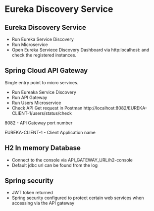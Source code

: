 # Eureka Discovery Service

## Eureka Discovery Service
- Run Eureka Service Discovery
- Run Microservice
- Open Eureka Serviece Discovery Dashboard via http:localhost:<PORT> and check the registered instances.

## Spring Cloud API Gateway
Single entry point to micro services.
- Run Eureaka Service Discovery
- Run API Gateway
- Run Users Microservice
- Check API Get request in Postman
http://localhost:8082/EUREKA-CLIENT-1/users/status/check

8082 - API Gateway port number

EUREKA-CLIENT-1 - Client Application name

## H2 In memory Database
- Connect to the console via API_GATEWAY_URL/h2-console
- Default jdbc url can be found from the log

## Spring security
- JWT token returned
- Spring security configured to protect certain web services when accessing via the API gateway